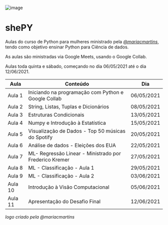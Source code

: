 ![image](https://user-images.githubusercontent.com/84234173/118374054-70f5b100-b590-11eb-830f-81701c6050f6.png)


# shePY
Aulas do curso de Python para mulheres ministrado pela [*@mariacmartins*](https://github.com/mariacmartins), tendo como objetivo ensinar Python para Ciência de dados.

As aulas são ministradas via Google Meets, usando o Google Collab. 

Aulas toda quinta e sábado, começando no dia 06/05/2021 até o dia 12/06/2021.

| Aula |    Conteúdo                                               |   Dia    |
| ------ | --------------------------------------------------------|----------|  
| Aula 1 | Iniciando na programação com Python e Google Collab     |06/05/2021|
| Aula 2 | String, Listas, Tuplas e Dicionários                    |08/05/2021|
| Aula 3 | Estruturas Condicionais                                 |13/05/2021|
| Aula 4 | Numpy e Introdução à Estatística                        |15/05/2021|                    
| Aula 5 | Visualização de Dados - Top 50 músicas do Spotify       |20/05/2021|
| Aula 6 | Análise de dados - Eleições dos EUA                     |22/05/2021|
| Aula 7 | ML- Regressão Linear - Ministrado por Frederico Kremer  |27/05/2021|
| Aula 8 | ML - Classificação - Aula 1                             |29/05/2021|
| Aula 9 | ML - Classificação - Aula 2                             |03/06/2021|
| Aula 10| Introdução à Visão Computacional                        |05/06/2021|
| Aula 11| Apresentação do Desafio Final                           |12/06/2021|

*logo criado pela @mariacmartins*

